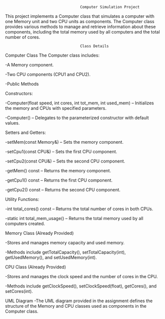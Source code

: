                                       Computer Simulation Project
This project implements a Computer class that simulates a computer with one Memory unit and two CPU units as components. The Computer class provides various methods to manage and retrieve information about these components, including the total memory used by all computers and the total number of cores.

                                      Class Details

Computer Class
The Computer class includes:

-A Memory component.

-Two CPU components (CPU1 and CPU2).

-Public Methods

Constructors:

-Computer(float speed, int cores, int tot_mem, int used_mem) – Initializes the memory and CPUs with specified parameters.

-Computer() – Delegates to the parameterized constructor with default values.


Setters and Getters:

-setMem(const Memory&) – Sets the memory component.

-setCpu1(const CPU&) – Sets the first CPU component.

-setCpu2(const CPU&) – Sets the second CPU component.

-getMem() const – Returns the memory component.

-getCpu1() const – Returns the first CPU component.

-getCpu2() const – Returns the second CPU component.

Utility Functions:

-int total_cores() const – Returns the total number of cores in both CPUs.

-static int total_mem_usage() – Returns the total memory used by all computers created.

Memory Class (Already Provided)

-Stores and manages memory capacity and used memory.

-Methods include getTotalCapacity(), setTotalCapacity(int), getUsedMemory(), and setUsedMemory(int).

CPU Class (Already Provided)

-Stores and manages the clock speed and the number of cores in the CPU.

-Methods include getClockSpeed(), setClockSpeed(float), getCores(), and setCores(int).

UML Diagram
-The UML diagram provided in the assignment defines the structure of the Memory and CPU classes used as components in the Computer class.
